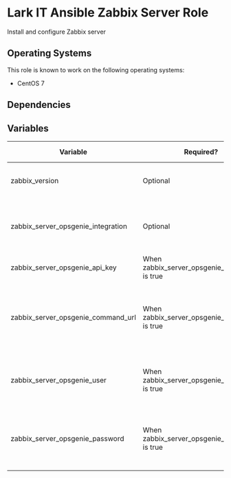 # Lark IT Ansible Zabbix Server Role

Install and configure Zabbix server

## Operating Systems
This role is known to work on the following operating systems:
- CentOS 7

## Dependencies

## Variables
| Variable | Required? | Default Value | Type | Description |
|----------|--------|-------|------|--------|
| zabbix_version | Optional | 4.2 | String | Zabbix package major version |
| zabbix_server_opsgenie_integration | Optional | false | Boolean | Wheter or not to include OpsGenie integration configuration |
| zabbix_server_opsgenie_api_key | When zabbix_server_opsgenie_integration is true | N/A | Sring | OpsGenie API key |
| zabbix_server_opsgenie_command_url | When zabbix_server_opsgenie_integration is true | N/A | String | The Zabbix URL the OpsGenie plugin should use to execute commands on Zabbix |
| zabbix_server_opsgenie_user | When zabbix_server_opsgenie_integration is true | opsgenie | String | The Zabbix user that the OpsGenie plugin uses to authenticate 
| zabbix_server_opsgenie_password | When zabbix_server_opsgenie_integration is true | N/A | String | The Zabbix password that the OpsGenie plugin uses to authenticate |
